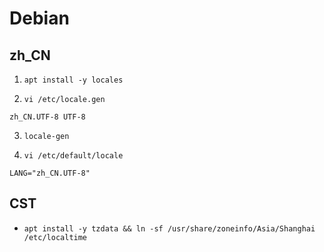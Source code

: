 # Debian

## zh_CN

1. `apt install -y locales`

2. `vi /etc/locale.gen`

```vim
zh_CN.UTF-8 UTF-8
```

3. `locale-gen`

4. `vi /etc/default/locale`

```vim
LANG="zh_CN.UTF-8"
```

## CST

- `apt install -y tzdata && ln -sf /usr/share/zoneinfo/Asia/Shanghai /etc/localtime`

